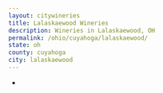 ```yaml
---
layout: citywineries
title: Lalaskaewood Wineries
description: Wineries in Lalaskaewood, OH
permalink: /ohio/cuyahoga/lalaskaewood/
state: oh
county: cuyahoga
city: lalaskaewood
---
```

-
